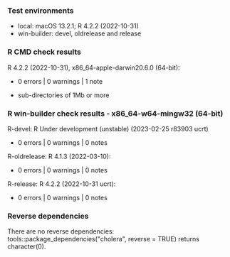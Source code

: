 ### Test environments

* local: macOS 13.2.1; R 4.2.2 (2022-10-31)
* win-builder: devel, oldrelease and release


### R CMD check results

R 4.2.2 (2022-10-31), x86_64-apple-darwin20.6.0 (64-bit):
* 0 errors | 0 warnings | 1 note
- sub-directories of 1Mb or more


### R win-builder check results - x86_64-w64-mingw32 (64-bit)

R-devel: R Under development (unstable) (2023-02-25 r83903 ucrt)
* 0 errors | 0 warnings | 0 notes

R-oldrelease: R 4.1.3 (2022-03-10):
* 0 errors | 0 warnings | 0 notes

R-release: R 4.2.2 (2022-10-31 ucrt):
* 0 errors | 0 warnings | 0 notes


### Reverse dependencies

There are no reverse dependencies:
tools::package_dependencies("cholera", reverse = TRUE) returns character(0).
